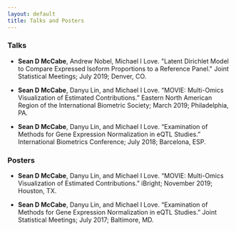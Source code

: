 ```yaml
---
layout: default
title: Talks and Posters
---
```


### Talks 

* **Sean D McCabe**, Andrew Nobel, Michael I Love. "Latent Dirichlet Model to Compare Expressed Isoform Proportions to a Reference Panel." Joint Statistical Meetings; July 2019; Denver, CO. <br>

* **Sean D McCabe**, Danyu Lin, and Michael I Love. “MOVIE: Multi-Omics Visualization of Estimated Contributions.” Eastern North American Region of the International Biometric Society; March 2019; Philadelphia, PA.  <br>

* **Sean D McCabe**, Danyu Lin, and Michael I Love. “Examination of Methods for Gene Expression Normalization in eQTL Studies.” International Biometrics Conference; July 2018; Barcelona, ESP.  <br>

### Posters

* **Sean D McCabe**, Danyu Lin, and Michael I Love. “MOVIE: Multi-Omics Visualization of Estimated Contributions.” iBright; November 2019; Houston, TX.  <br>

* **Sean D McCabe**, Danyu Lin, and Michael I Love. “Examination of Methods for Gene Expression Normalization in eQTL Studies.” Joint Statistical Meetings; July 2017; Baltimore, MD.  <br>

